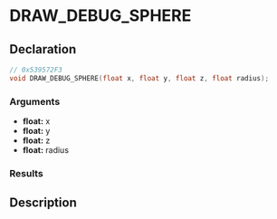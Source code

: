 # DRAW_DEBUG_SPHERE

## Declaration
```cpp
// 0x539572F3
void DRAW_DEBUG_SPHERE(float x, float y, float z, float radius);
```

### Arguments
- **float:** x
- **float:** y
- **float:** z
- **float:** radius

### Results

## Description
